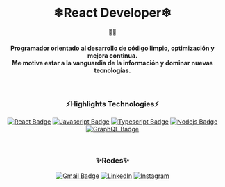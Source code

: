 <h1 align="center">❄React Developer❄</h1>
<div align="center">👨‍💻</div>
<h4 align="center">Programador orientado al desarrollo de código limpio, optimización y mejora continua. </br> Me motiva estar a la vanguardia de la información y dominar nuevas tecnologías.</h4>
</br>
<h3 align="center">⚡Highlights Technologies⚡</h3>

<div align="center">

[![React Badge](https://img.shields.io/badge/-React-61DBFB?style=for-the-badge&labelColor=black&logo=react&logoColor=61DBFB)](https://reactjs.org/)
[![Javascript Badge](https://img.shields.io/badge/-Javascript-F0DB4F?style=for-the-badge&labelColor=black&logo=javascript&logoColor=F0DB4F)](https://www.javascript.com/)
[![Typescript Badge](https://img.shields.io/badge/-Typescript-007acc?style=for-the-badge&labelColor=black&logo=typescript&logoColor=007acc)](https://www.typescriptlang.org/)
[![Nodejs Badge](https://img.shields.io/badge/-Nodejs-3C873A?style=for-the-badge&labelColor=black&logo=node.js&logoColor=3C873A)](https://nodejs.org/en/)
[![GraphQL Badge](https://img.shields.io/badge/-GraphQl-e535ab?style=for-the-badge&labelColor=black&logo=node.js&logoColor=e535ab)](https://graphql.org/)
  
 </div>

</br>

<h3 align="center"> ✨Redes✨ </h3>

<div align="center">

[![Gmail Badge](https://img.shields.io/badge/-Gmail-c14438?style=flat&logo=Gmail&logoColor=white)](mailto:lires.matiash@gmail.com "E-mail me")
[![LinkedIn](https://img.shields.io/badge/LinkedIn-%230077B5.svg?logo=linkedin&logoColor=white)](https://www.linkedin.com/in/matiaslires)
[![Instagram](https://img.shields.io/badge/Instagram-%23E4405F.svg?logo=Instagram&logoColor=white)](https://www.instagram.com/liresmat)
  
</div>

